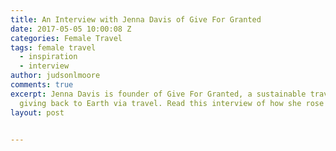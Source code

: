 ```yaml
---
title: An Interview with Jenna Davis of Give For Granted
date: 2017-05-05 10:00:08 Z
categories: Female Travel
tags: female travel
  - inspiration
  - interview
author: judsonlmoore
comments: true
excerpt: Jenna Davis is founder of Give For Granted, a sustainable travel blog about
  giving back to Earth via travel. Read this interview of how she rose to success.
layout: post


---
```

